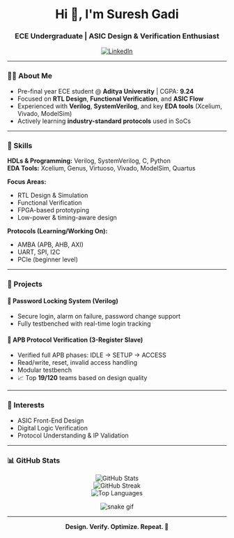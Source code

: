 <h1 align="center">Hi 👋, I'm Suresh Gadi</h1>
<h3 align="center">ECE Undergraduate | ASIC Design & Verification Enthusiast</h3>

<p align="center">
  <a href="https://www.linkedin.com/in/suresh-gadi-6201a0293/" target="_blank">
    <img alt="LinkedIn" src="https://img.shields.io/badge/LinkedIn-blue?logo=linkedin&logoColor=white">
  </a>
</p>

---

### 🧑‍🎓 About Me

- Pre-final year ECE student @ **Aditya University** | CGPA: **9.24**
- Focused on **RTL Design**, **Functional Verification**, and **ASIC Flow**
- Experienced with **Verilog**, **SystemVerilog**, and key **EDA tools** (Xcelium, Vivado, ModelSim)
- Actively learning **industry-standard protocols** used in SoCs

---

### 🔧 Skills

**HDLs & Programming:** Verilog, SystemVerilog, C, Python  
**EDA Tools:** Xcelium, Genus, Virtuoso, Vivado, ModelSim, Quartus  

**Focus Areas:**  
- RTL Design & Simulation  
- Functional Verification  
- FPGA-based prototyping  
- Low-power & timing-aware design

**Protocols (Learning/Working On):**  
- AMBA (APB, AHB, AXI)  
- UART, SPI, I2C  
- PCIe (beginner level)

---

### 🚀 Projects

#### 🔐 Password Locking System (Verilog)
- Secure login, alarm on failure, password change support  
- Fully testbenched with real-time login tracking  

#### 📡 APB Protocol Verification (3-Register Slave)
- Verified full APB phases: IDLE → SETUP → ACCESS  
- Read/write, reset, invalid access handling  
- Modular testbench  
- 📈 Top **19/120** teams based on design quality  

---

### 🎯 Interests

- ASIC Front-End Design  
- Digital Logic Verification  
- Protocol Understanding & IP Validation
  
---

### 📊 GitHub Stats

<p align="center">
  <!-- GitHub Profile Stats -->
  <img src="https://github-readme-stats.vercel.app/api?username=suresh2327&show_icons=true&theme=radical" alt="GitHub Stats" />

  <!-- GitHub Streak Stats -->
  <br/>
  <img src="https://streak-stats.demolab.com?user=suresh2327&theme=radical" alt="GitHub Streak" />

  <!-- GitHub Top Languages -->
  <br/>
  <img src="https://github-readme-stats.vercel.app/api/top-langs/?username=suresh2327&layout=compact&theme=radical" alt="Top Languages" />
</p>

<!-- Contribution Snake Animation (Optional Visual Enhancement) -->
<p align="center">
  <img src="https://github.com/suresh2327/suresh2327/raw/output/github-contribution-grid-snake.svg" alt="snake gif" />
</p>


---

<p align="center"><strong>Design. Verify. Optimize. Repeat. 🚀</strong></p>
